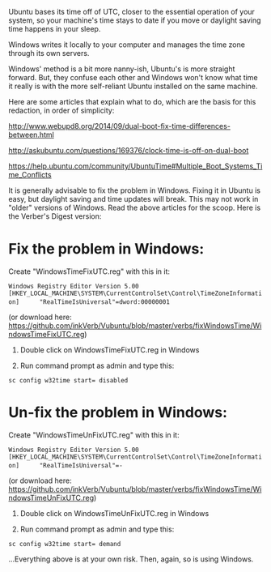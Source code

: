 Ubuntu bases its time off of UTC, closer to the essential operation of your system, so your machine's time stays to date if you move or daylight saving time happens in your sleep.

Windows writes it locally to your computer and manages the time zone through its own servers.

Windows' method is a bit more nanny-ish, Ubuntu's is more straight forward. But, they confuse each other and Windows won't know what time it really is with the more self-reliant Ubuntu installed on the same machine.

Here are some articles that explain what to do, which are the basis for this redaction, in order of simplicity:

http://www.webupd8.org/2014/09/dual-boot-fix-time-differences-between.html

http://askubuntu.com/questions/169376/clock-time-is-off-on-dual-boot

https://help.ubuntu.com/community/UbuntuTime#Multiple_Boot_Systems_Time_Conflicts

It is generally advisable to fix the problem in Windows. Fixing it in Ubuntu is easy, but daylight saving and time updates will break. This may not work in "older" versions of Windows. Read the above articles for the scoop. Here is the Verber's Digest version:

# Fix the problem in Windows:

Create "WindowsTimeFixUTC.reg" with this in it:

`Windows Registry Editor Version 5.00`
`[HKEY_LOCAL_MACHINE\SYSTEM\CurrentControlSet\Control\TimeZoneInformation]`
`     "RealTimeIsUniversal"=dword:00000001`

(or download here: https://github.com/inkVerb/Vubuntu/blob/master/verbs/fixWindowsTime/WindowsTimeFixUTC.reg)

1. Double click on WindowsTimeFixUTC.reg in Windows

2. Run command prompt as admin and type this:

`sc config w32time start= disabled`

# Un-fix the problem in Windows:

Create "WindowsTimeUnFixUTC.reg" with this in it:

`Windows Registry Editor Version 5.00`
`[HKEY_LOCAL_MACHINE\SYSTEM\CurrentControlSet\Control\TimeZoneInformation]`
`     "RealTimeIsUniversal"=-`

(or download here: https://github.com/inkVerb/Vubuntu/blob/master/verbs/fixWindowsTime/WindowsTimeUnFixUTC.reg)

1. Double click on WindowsTimeUnFixUTC.reg in Windows

2. Run command prompt as admin and type this:

`sc config w32time start= demand`

...Everything above is at your own risk. Then, again, so is using Windows.

